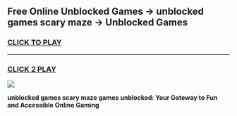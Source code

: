 
## Free Online Unblocked Games → unblocked games scary maze → Unblocked Games
<h3>
<a href="https://premium.freeplayer.one?title=unblocked_games_scary_maze&ref=21F">CLICK TO PLAY</a></h3>
<hr>

<h3>
<a href="https://premium.freeplayer.one?title=unblocked_games_scary_maze&ref=21F">CLICK 2 PLAY</a>
  
</h3>

<a href="https://premium.freeplayer.one?title=unblocked_games_scary_maze&ref=21F/"><img src="https://clearcache.store/games.png"></a>


**unblocked games scary maze games unblocked: Your Gateway to Fun and Accessible Online Gaming**

